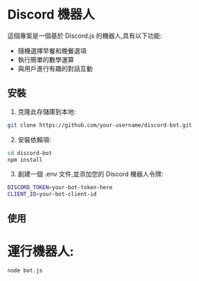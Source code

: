 # Discord 機器人

這個專案是一個基於 Discord.js 的機器人,具有以下功能:

- 隨機選擇早餐和晚餐選項
- 執行簡單的數學運算
- 與用戶進行有趣的對話互動

## 安裝

1. 克隆此存儲庫到本地:

```bash
git clone https://github.com/your-username/discord-bot.git
```

2. 安裝依賴項:

```bash
cd discord-bot
npm install
```

3. 創建一個 .env 文件,並添加您的 Discord 機器人令牌:

```bash
DISCORD_TOKEN=your-bot-token-here
CLIENT_ID=your-bot-client-id
```

## 使用

# 運行機器人:

```bash
node bot.js
```
